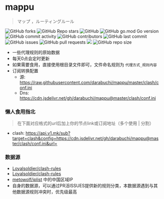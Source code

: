 # mappu

> マップ ，ルーティングルール

![GitHub forks](https://img.shields.io/github/forks/darabuchi/mappu?style=social)
![GitHub Repo stars](https://img.shields.io/github/stars/darabuchi/mappu?style=social)
![GitHub](https://img.shields.io/github/license/yinguobing/cnn-facial-landmark)
![GitHub go.mod Go version](https://img.shields.io/github/go-mod/go-version/darabuchi/mappu)
![GitHub commit activity](https://img.shields.io/github/commit-activity/w/darabuchi/mappu)
![GitHub contributors](https://img.shields.io/github/contributors-anon/darabuchi/mappu)
![GitHub last commit](https://img.shields.io/github/last-commit/darabuchi/mappu)
![GitHub issues](https://img.shields.io/github/issues-raw/darabuchi/mappu)
![GitHub pull requests](https://img.shields.io/github/issues-pr/darabuchi/mappu)
[![](https://data.jsdelivr.com/v1/package/gh/darabuchi/mappu/badge)](https://www.jsdelivr.com/package/gh/darabuchi/mappu)
![GitHub repo size](https://img.shields.io/github/repo-size/darabuchi/mappu)

- 一些代理规则的原始数据
- 每天0点会定时更新
- 如果需要食用，直接使用根目录文件即可，文件命名规则为
  `代理方式_规则内容`
- 订阅转换配置
	- 源: https://raw.githubusercontent.com/darabuchi/mappu/master/clash/conf.ini
	- Dns: https://cdn.jsdelivr.net/gh/darabuchi/mappu@master/clash/conf.ini

### 懒人食用指北
> 在下面对应格式的url后加上你的节点link或订阅地址（多个使用 | 分割）
- clash: https://api.v1.mk/sub?target=clash&config=https://cdn.jsdelivr.net/gh/darabuchi/mappu@master/clash/conf.ini&url=

### 数据源

- [Loyalsoldier/clash-rules](https://github.com/Loyalsoldier/clash-rules)
- [Loyalsoldier/clash-rules](https://github.com/Loyalsoldier/clash-rules)
- [metowolf/iplist](https://github.com/metowolf/iplist) 中的中国区域IP
- 自身的数据源，可以通过PR活ISSUES提供新的规则分类，本数据源遇到与其他数据源规则冲突时，优先级最高
